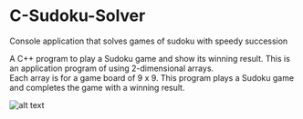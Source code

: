 # C-Sudoku-Solver
Console application that solves games of sudoku with speedy succession

A C++ program to play a Sudoku game and show its winning result. 
This is an application program of using 2-dimensional arrays.  
Each array is for a game board of 9 x 9. This program plays a Sudoku game and completes the game with a winning result. 

![alt text](https://raw.githubusercontent.com/JoseOr1j/C-Sudoku-Solver/blob/master/to/sudoku1.png)

